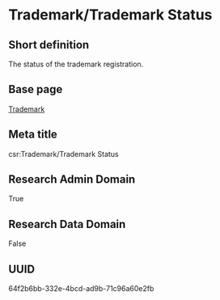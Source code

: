 # Trademark/Trademark Status
## Short definition
The status of the trademark registration.
## Base page
[Trademark](../../Objects/Trademark.md)
## Meta title
csr:Trademark/Trademark Status
## Research Admin Domain
True
## Research Data Domain
False
## UUID
64f2b6bb-332e-4bcd-ad9b-71c96a60e2fb
